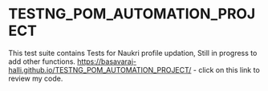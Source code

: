 # TESTNG_POM_AUTOMATION_PROJECT
This test suite contains Tests for Naukri profile updation, Still in progress to add other functions. https://basavaraj-halli.github.io/TESTNG_POM_AUTOMATION_PROJECT/ - click on this link to review my code.

